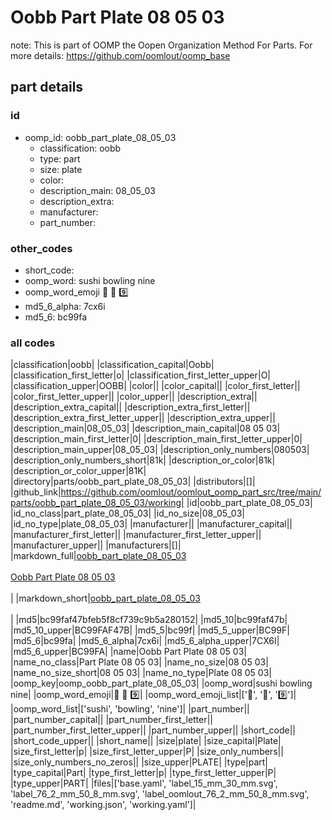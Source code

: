 # Oobb Part Plate 08 05 03  

note: This is part of OOMP the Oopen Organization Method For Parts. For more details: https://github.com/oomlout/oomp_base

##  part details





### id
* oomp_id: oobb_part_plate_08_05_03
  * classification: oobb
  * type: part
  * size: plate
  * color: 
  * description_main: 08_05_03
  * description_extra: 
  * manufacturer: 
  * part_number: 

### other_codes
* short_code: 
* oomp_word: sushi bowling nine
* oomp_word_emoji :sushi: :bowling: :nine:
* md5_6_alpha: 7cx6i
* md5_6: bc99fa

### all codes 
|classification|oobb|
|classification_capital|Oobb|
|classification_first_letter|o|
|classification_first_letter_upper|O|
|classification_upper|OOBB|
|color||
|color_capital||
|color_first_letter||
|color_first_letter_upper||
|color_upper||
|description_extra||
|description_extra_capital||
|description_extra_first_letter||
|description_extra_first_letter_upper||
|description_extra_upper||
|description_main|08_05_03|
|description_main_capital|08 05 03|
|description_main_first_letter|0|
|description_main_first_letter_upper|0|
|description_main_upper|08_05_03|
|description_only_numbers|080503|
|description_only_numbers_short|81k|
|description_or_color|81k|
|description_or_color_upper|81K|
|directory|parts/oobb_part_plate_08_05_03|
|distributors|[]|
|github_link|https://github.com/oomlout/oomlout_oomp_part_src/tree/main/parts/oobb_part_plate_08_05_03/working|
|id|oobb_part_plate_08_05_03|
|id_no_class|part_plate_08_05_03|
|id_no_size|08_05_03|
|id_no_type|plate_08_05_03|
|manufacturer||
|manufacturer_capital||
|manufacturer_first_letter||
|manufacturer_first_letter_upper||
|manufacturer_upper||
|manufacturers|[]|
|markdown_full|[oobb_part_plate_08_05_03](https://github.com/oomlout/oomlout_oomp_part_src/tree/main/parts/oobb_part_plate_08_05_03/working)<br>[](https://github.com/oomlout/oomlout_oomp_part_src/tree/main/parts/oobb_part_plate_08_05_03/working)<br>[Oobb Part Plate 08 05 03](https://github.com/oomlout/oomlout_oomp_part_src/tree/main/parts/oobb_part_plate_08_05_03/working)<br><br>|
|markdown_short|[oobb_part_plate_08_05_03](https://github.com/oomlout/oomlout_oomp_part_src/tree/main/parts/oobb_part_plate_08_05_03/working)<br><br>|
|md5|bc99faf47bfeb5f8cf739c9b5a280152|
|md5_10|bc99faf47b|
|md5_10_upper|BC99FAF47B|
|md5_5|bc99f|
|md5_5_upper|BC99F|
|md5_6|bc99fa|
|md5_6_alpha|7cx6i|
|md5_6_alpha_upper|7CX6I|
|md5_6_upper|BC99FA|
|name|Oobb Part Plate 08 05 03|
|name_no_class|Part Plate 08 05 03|
|name_no_size|08 05 03|
|name_no_size_short|08 05 03|
|name_no_type|Plate 08 05 03|
|oomp_key|oomp_oobb_part_plate_08_05_03|
|oomp_word|sushi bowling nine|
|oomp_word_emoji|:sushi: :bowling: :nine:|
|oomp_word_emoji_list|[':sushi:', ':bowling:', ':nine:']|
|oomp_word_list|['sushi', 'bowling', 'nine']|
|part_number||
|part_number_capital||
|part_number_first_letter||
|part_number_first_letter_upper||
|part_number_upper||
|short_code||
|short_code_upper||
|short_name||
|size|plate|
|size_capital|Plate|
|size_first_letter|p|
|size_first_letter_upper|P|
|size_only_numbers||
|size_only_numbers_no_zeros||
|size_upper|PLATE|
|type|part|
|type_capital|Part|
|type_first_letter|p|
|type_first_letter_upper|P|
|type_upper|PART|
|files|['base.yaml', 'label_15_mm_30_mm.svg', 'label_76_2_mm_50_8_mm.svg', 'label_oomlout_76_2_mm_50_8_mm.svg', 'readme.md', 'working.json', 'working.yaml']|
